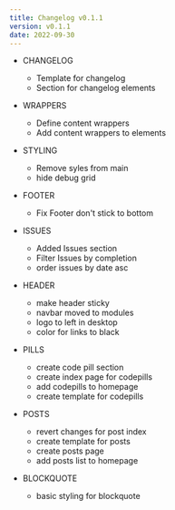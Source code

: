 ```yaml
---
title: Changelog v0.1.1
version: v0.1.1
date: 2022-09-30
---
```


* CHANGELOG
  * Template for changelog
  * Section for changelog elements

* WRAPPERS
  * Define content wrappers
  * Add content wrappers to elements

* STYLING
  * Remove syles from main
  * hide debug grid

* FOOTER
  * Fix Footer don't stick to bottom

* ISSUES
  * Added Issues section
  *  Filter Issues by completion
  * order issues by date asc

* HEADER
  * make header sticky
  * navbar moved to modules
  * logo to left in desktop
  * color for links to black

* PILLS
  * create code pill section
  * create index page for codepills
  * add codepills to homepage
  * create template for codepills

* POSTS
  * revert changes for post index
  * create template for posts
  * create posts page
  * add posts list to homepage

* BLOCKQUOTE
  * basic styling for blockquote
